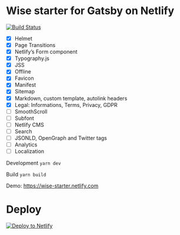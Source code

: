 # Wise starter for Gatsby on Netlify
[![Build Status](https://travis-ci.org/TomPichaud/wise-starter.svg?branch=master)](https://travis-ci.org/TomPichaud/wise-starter)

- [x] Helmet
- [x] Page Transitions
- [x] Netlify’s Form component
- [x] Typography.js
- [x] JSS
- [X] Offline
- [x] Favicon
- [x] Manifest
- [X] Sitemap
- [X] Markdown, custom template, autolink headers
- [X] Legal: Informations, Terms, Privacy, GDPR
- [ ] SmoothScroll
- [ ] Subfont
- [ ] Netlify CMS
- [ ] Search
- [ ] JSONLD, OpenGraph and Twitter tags
- [ ] Analytics
- [ ] Localization

Development `yarn dev`

Build `yarn build`

Demo: https://wise-starter.netlify.com

# Deploy

[![Deploy to Netlify](https://www.netlify.com/img/deploy/button.svg)](https://app.netlify.com/start/deploy?repository=https://github.com/TomPichaud/wise-starter)
